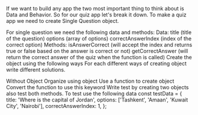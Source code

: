 If we want to build any app the two most important thing to think about is Data and Behavior. So for our quiz app let's break it down. To make a quiz app we need to create Single Question object.

For single question we need the following data and methods:
Data:
title (title of the question)
options (array of options)
correctAnswerIndex (index of the correct option)
Methods:
isAnswerCorrect (will accept the index and returns true or false based on the answer is correct or not)
getCorrectAnswer (will return the correct answer of the quiz when the function is called)
Create the object using the following ways
For each different ways of creating object write different solutions.

Without Object
Organize using object
Use a function to create object
Convert the function to use this keyword
Write test by creating two objects also test both methods.
To test use the following data
const testData = {
  title: 'Where is the capital of Jordan',
  options: ['Tashkent', 'Amaan', 'Kuwait City', 'Nairobi'],
  correctAnswerIndex: 1,
};
